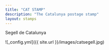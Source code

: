 ```yaml
---
title: "CAT STAMP"
description: "The Catalunya postage stamp"
layout: stamps
---
```


Segell de Catalunya

![_config.yml]({{ site.url }}/images/catsegell.jpg)
